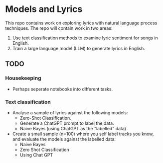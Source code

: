 # Models and Lyrics

This repo contains work on exploring lyrics with natural language process techniques. The repo will contain work in two areas:

1. Use text classification methods to examine lyric sentiment for songs in English.
2. Train a large language model (LLM) to generate lyrics in English.

## TODO

### Housekeeping
* Perhaps seperate notebooks into different tasks.

### Text classification 
* Analyse a sample of lyrics against the following models:
    * Zero-Shot Classification.
    * Generate a ChatGPT prompt to label the data.
    * Naive Bayes (using ChatGPT as the "labelled" data)
* Create a small sample (n=100) where you self label tracks you know, and evaluate the models against the labelled data:
    * Naive Bayes
    * Zero Shot Classification
    * Using Chat GPT
